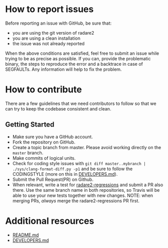 # How to report issues

Before reporting an issue with GitHub, be sure that:
* you are using the git version of radare2
* you are using a clean installation
* the issue was not already reported

When the above conditions are satisfied, feel free to submit an issue
while trying to be as precise as possible. If you can, provide the problematic
binary, the steps to reproduce the error and a backtrace in case of SEGFAULTs.
Any information will help to fix the problem.

# How to contribute

There are a few guidelines that we need contributors to follow so that we can
try to keep the codebase consistent and clean.

## Getting Started

* Make sure you have a GitHub account.
* Fork the repository on GitHub.
* Create a topic branch from master. Please avoid working directly on the ```master``` branch.
* Make commits of logical units.
* Check for coding style issues with ```git diff master..mybranch | ./sys/clang-format-diff.py -p1``` and be sure to follow the CODINGSTYLE (more on this in [DEVELOPERS.md](https://github.com/radareorg/radare2/blob/master/DEVELOPERS.md)).
* Submit the Pull Request(PR) on Github.
* When relevant, write a test for
  [radare2-regressions](https://github.com/radareorg/radare2-regressions) and
  submit a PR also there. Use the same branch name in both repositories, so
  Travis will be able to use your new tests together with new changes.
  NOTE: when merging PRs, *always* merge the radare2-regressions PR
  first.

# Additional resources

* [README.md](https://github.com/radareorg/radare2/blob/master/README.md)
* [DEVELOPERS.md](https://github.com/radareorg/radare2/blob/master/DEVELOPERS.md)

